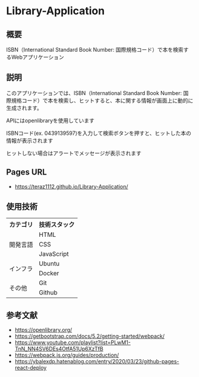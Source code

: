 # Library-Application


## 概要
ISBN（International Standard Book Number: 国際規格コード）で本を検索するWebアプリケーション

## 説明
このアプリケーションでは、ISBN（International Standard Book Number: 国際規格コード）で本を検索し、ヒットすると、本に関する情報が画面上に動的に生成されます。

APIにはopenlibraryを使用しています

ISBNコード(ex. 0439139597)を入力して検索ボタンを押すと、ヒットした本の情報が表示されます

ヒットしない場合はアラートでメッセージが表示されます

## Pages URL
- https://teraz1112.github.io/Library-Application/

## 使用技術
<table>
<tr>
  <th>カテゴリ</th>
  <th>技術スタック</th>
</tr>
<tr>
  <td rowspan=3>開発言語</td>
  <td>HTML</td>
</tr>
<tr>
  <td>CSS</td>
</tr>
<tr>
  <td>JavaScript</td>
</tr>
<tr>
  <td rowspan=2>インフラ</td>
  <td>Ubuntu</td>
</tr>
<tr>
  <td>Docker</td>
</tr>
<tr>
  <td rowspan=2>その他</td>
  <td>Git</td>
</tr>
<tr>
  <td>Github</td>
</tr>
</table>



## 参考文献

- https://openlibrary.org/
- https://getbootstrap.com/docs/5.2/getting-started/webpack/
- https://www.youtube.com/playlist?list=PLwM1-TnN_NN4SV6DEs4OtfA51Up6XzTfB
- https://webpack.js.org/guides/production/
- https://ybalexdp.hatenablog.com/entry/2020/03/23/github-pages-react-deploy
